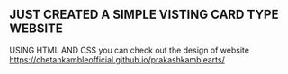 ## JUST CREATED A SIMPLE VISTING CARD TYPE WEBSITE

USING HTML AND CSS 
you can check out the design of website
https://chetankambleofficial.github.io/prakashkamblearts/
